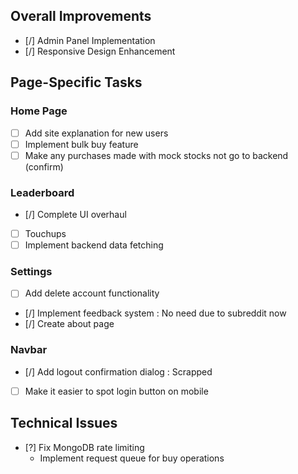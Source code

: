 ## Overall Improvements
- [/] Admin Panel Implementation
- [/] Responsive Design Enhancement

## Page-Specific Tasks

### Home Page
- [ ] Add site explanation for new users
- [ ] Implement bulk buy feature
- [ ] Make any purchases made with mock stocks not go to backend (confirm)

### Leaderboard
- [/] Complete UI overhaul
- [ ] Touchups
- [ ] Implement backend data fetching

### Settings
- [ ] Add delete account functionality
- [/] Implement feedback system : No need due to subreddit now
- [/] Create about page

### Navbar
- [/] Add logout confirmation dialog : Scrapped
- [ ] Make it easier to spot login button on mobile

## Technical Issues
- [?] Fix MongoDB rate limiting
    - Implement request queue for buy operations

